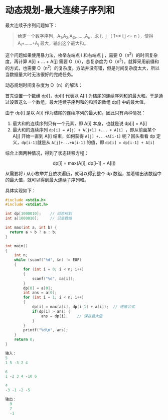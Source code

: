 # 动态规划-最大连续子序列和

最大连续子序列问题如下：

> 给定一个数字序列，A<sub>1</sub>,A<sub>2</sub>,A<sub>3</sub>,......,A<sub>n</sub>，求 i，j （ 1<= i,j <= n ），使得A<sub>i</sub>+......+A<sub>j</sub> 最大，输出这个最大和。

这个问题如果使用暴力法，枚举左端点 i 和右端点 j ，需要 O（n<sup>2</sup>）的时间复杂度，再计算 A[i] + ... + A[j] 需要 O（n），总复杂度为 O（n<sup>3</sup>）。就算采用前缀和的方式，也需要 O（n<sup>2</sup>）的复杂度。方法并没有错，但是时间复杂度太大，所以当数据量大时无法很好的完成任务。

动态规划时间复杂度为 O（n）的解法：

首先设置一个数组 dp[]，dp[i] 代表以 A[i] 为结尾的连续序列和的最大和。于是通过设置这么一个数组，最大连续子序列和的和辨识数组 dp[] 中的最大值。

由于 dp[i] 是以 A[i] 作为结尾的连续序列的最大和，因此只有两种情况：

1. 最大和的连续序列只有一个元素，即 A[i] 本身，也就是说 dp[i] = A[i]
2. 最大和的连续序列 	`dp[i] = A[j] + A[j+1] +... + A[i] `，即从前面某个 A[j] 开始一直到 A[i] 结束，如何获得 `A[j] +...+A[i-1]` 呢？回头看看 dp 定义，`dp[i-1]`就是从 `A[j]+...+A[i-1]` 的值，即 `dp[i] = dp[i-1] + A[i]`

综合上面两种情况，得到了状态转移方程：

<p style="text-align:center">dp[i] = max(A[i], dp[i-1] + A[i])</p>

从需要将 i 从小枚举并且依次遍历，就可以得到整个 dp 数组，接着输出该数组中的最大值，就可以得到最大连续子序列和。

具体实现如下：

```cpp
#include <stdio.h>
#include <stdint.h>

int dp[1000010];    // 动态规划
int a[1000010];     // 记录数组

int max(int a, int b) {
  return a > b ? a : b;
}

int main()
{
    int n;
    while (scanf("%d", &n) != EOF)
    {
        for (int i = 0; i < n; i++)
        {
            scanf("%d", &a[i]);
        }
        dp[0] = a[0];
        int ans = a[0];
        for (int i = 1; i < n; i++)
        {   
            dp[i] = max(a[i], dp[i-1] + a[i]);	// 递推公式
            if(dp[i] > ans) {
                ans = dp[i];	// 保存最大值
            }
        }
        printf("%d\n", ans);
    }
    return 0;
}

输入：
5
1 5 -3 2 4

6
1 -2 3 4 -10 6

4
-3 -1 -2 -5

输出：
  9
  7
  -1
```

